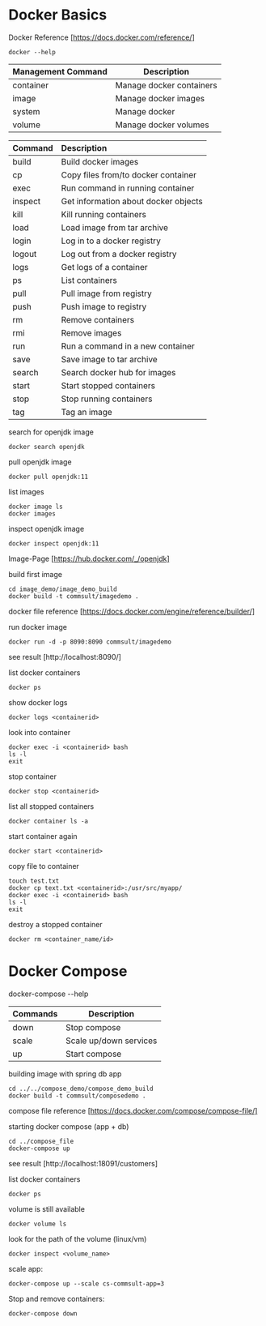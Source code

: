 # Docker Basics

Docker Reference
[https://docs.docker.com/reference/]

```
docker --help
```

| Management Command | Description               |
| -------------------- | --------------------------- |
| container          | Manage docker containers |
| image              | Manage docker images     |
| system             | Manage docker            |
| volume             | Manage docker volumes    |



| Command | Description                          |
| :-------- | :------------------------------------- |
| build   | Build docker images                  |
| cp      | Copy files from/to docker container  |
| exec    | Run command in running container     |
| inspect | Get information about docker objects |
| kill    | Kill running containers              |
| load    | Load image from tar archive          |
| login   | Log in to a docker registry          |
| logout  | Log out from a docker registry       |
| logs    | Get logs of a container              |
| ps      | List containers                      |
| pull    | Pull image from registry             |
| push    | Push image to registry               |
| rm      | Remove containers                    |
| rmi     | Remove images                        |
| run     | Run a command in a new container     |
| save    | Save image to tar archive            |
| search  | Search docker hub for images         |
| start   | Start stopped containers             |
| stop    | Stop running containers              |
| tag     | Tag an image                         |

search for openjdk image
```
docker search openjdk
```

pull openjdk image
```
docker pull openjdk:11
```

list images
```
docker image ls
docker images
```

inspect openjdk image
```
docker inspect openjdk:11
```
Image-Page
[https://hub.docker.com/_/openjdk]


build first image
```
cd image_demo/image_demo_build
docker build -t commsult/imagedemo .
```

docker file reference
[https://docs.docker.com/engine/reference/builder/]

run docker image
```
docker run -d -p 8090:8090 commsult/imagedemo
```

see result
[http://localhost:8090/]

list docker containers
```
docker ps
```

show docker logs
```
docker logs <containerid>
```

look into container
```
docker exec -i <containerid> bash
ls -l
exit
```

stop container
```
docker stop <containerid>
```

list all stopped containers
```
docker container ls -a
```

start container again
```
docker start <containerid>
```

copy file to container
```
touch test.txt
docker cp text.txt <containerid>:/usr/src/myapp/
docker exec -i <containerid> bash
ls -l
exit
```

destroy a stopped container
```
docker rm <container_name/id>
```

# Docker Compose

docker-compose --help

| Commands           | Description               |
| -------------------- | --------------------------- |
| down               | Stop compose              |
| scale              | Scale up/down services    |
| up                 | Start compose             |

building image with spring db app
```
cd ../../compose_demo/compose_demo_build
docker build -t commsult/composedemo .
```

compose file reference
[https://docs.docker.com/compose/compose-file/]

starting docker compose (app + db)
```
cd ../compose_file
docker-compose up
```

see result
[http://localhost:18091/customers]

list docker containers
```
docker ps
```

volume is still available
```
docker volume ls
```

look for the path of the volume (linux/vm)
```
docker inspect <volume_name>
```

scale app:
```
docker-compose up --scale cs-commsult-app=3
```

Stop and remove containers:
```
docker-compose down
```